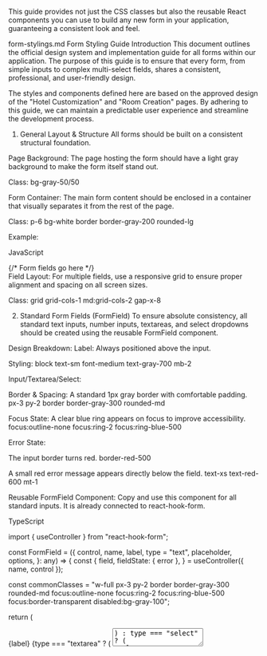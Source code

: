 This guide provides not just the CSS classes but also the reusable React components you can use to build any new form in your application, guaranteeing a consistent look and feel.

form-stylings.md
Form Styling Guide
Introduction
This document outlines the official design system and implementation guide for all forms within our application. The purpose of this guide is to ensure that every form, from simple inputs to complex multi-select fields, shares a consistent, professional, and user-friendly design.

The styles and components defined here are based on the approved design of the "Hotel Customization" and "Room Creation" pages. By adhering to this guide, we can maintain a predictable user experience and streamline the development process.

1. General Layout & Structure
   All forms should be built on a consistent structural foundation.

Page Background: The page hosting the form should have a light gray background to make the form itself stand out.

Class: bg-gray-50/50

Form Container: The main form content should be enclosed in a container that visually separates it from the rest of the page.

Class: p-6 bg-white border border-gray-200 rounded-lg

Example:

JavaScript

<div className="p-6 bg-white border border-gray-200 rounded-lg">
  {/* Form fields go here */}
</div>
Field Layout: For multiple fields, use a responsive grid to ensure proper alignment and spacing on all screen sizes.

Class: grid grid-cols-1 md:grid-cols-2 gap-x-8

2. Standard Form Fields (FormField)
   To ensure absolute consistency, all standard text inputs, number inputs, textareas, and select dropdowns should be created using the reusable FormField component.

Design Breakdown:
Label: Always positioned above the input.

Styling: block text-sm font-medium text-gray-700 mb-2

Input/Textarea/Select:

Border & Spacing: A standard 1px gray border with comfortable padding. px-3 py-2 border border-gray-300 rounded-md

Focus State: A clear blue ring appears on focus to improve accessibility. focus:outline-none focus:ring-2 focus:ring-blue-500

Error State:

The input border turns red. border-red-500

A small red error message appears directly below the field. text-xs text-red-600 mt-1

Reusable FormField Component:
Copy and use this component for all standard inputs. It is already connected to react-hook-form.

TypeScript

import { useController } from "react-hook-form";

const FormField = ({
control,
name,
label,
type = "text",
placeholder,
options,
}: any) => {
const {
field,
fieldState: { error },
} = useController({ name, control });

const commonClasses =
"w-full px-3 py-2 border border-gray-300 rounded-md focus:outline-none focus:ring-2 focus:ring-blue-500 focus:border-transparent disabled:bg-gray-100";

return (
<div className="mb-6">
<label
        htmlFor={name}
        className="block text-sm font-medium text-gray-700 mb-2"
      >
{label}
</label>
{type === "textarea" ? (
<textarea
id={name}
{...field}
placeholder={placeholder}
rows={4}
className={`resize-none ${commonClasses} ${
            error ? "border-red-500" : ""
          }`}
/>
) : type === "select" ? (
<select
id={name}
{...field}
className={`${commonClasses} ${error ? "border-red-500" : ""}`} >
<option value="" disabled>
{placeholder || "Select an option"}
</option>
{options?.map((option: any) => (
<option key={option.value} value={option.value}>
{option.label}
</option>
))}
</select>
) : (
<input
id={name}
type={type}
{...field}
placeholder={placeholder}
className={`${commonClasses} ${error ? "border-red-500" : ""}`}
/>
)}
{error && <p className="text-xs text-red-600 mt-1">{error.message}</p>}
</div>
);
}; 3. Multi-Select Fields (MultiSelectField)
For selecting multiple options (like amenities or themes), use the MultiSelectField component.

Design Breakdown:
It presents itself as a standard input field but displays selected items as removable "badges" inside.

Clicking the field opens a dropdown to select new items.

Badge Style: Badges have a light blue background with darker blue text and an 'x' icon to remove.

Reusable MultiSelectField and LocalBadge Components:
Use these two components together for multi-select functionality.

TypeScript

import { useController } from "react-hook-form";
import { Select, SelectContent, SelectItem, SelectTrigger } from "@/components/ui/select";
import { X } from "lucide-react";

// The Badge component for the MultiSelectField
const LocalBadge = ({ children, onRemove }: any) => {
return (
<span className="inline-flex items-center px-2.5 py-0.5 rounded-full text-xs font-medium bg-blue-100 text-blue-800">
{children}
<button
        type="button"
        onClick={onRemove}
        className="ml-1 p-0.5 rounded-full hover:bg-blue-200 focus:outline-none"
      >
<X className="h-3 w-3" />
</button>
</span>
);
};

const MultiSelectField = ({
control,
name,
label,
options,
placeholder,
}: any) => {
const {
field,
fieldState: { error },
} = useController({ name, control });

const handleRemoveItem = (itemValue: string) => {
const newValue = field.value.filter((v: string) => v !== itemValue);
field.onChange(newValue);
};

const handleAddItem = (itemValue: string) => {
if (!field.value.includes(itemValue)) {
field.onChange([...field.value, itemValue]);
}
};

return (
<div className="mb-6">
<label className="block text-sm font-medium text-gray-700 mb-2">
{label}
</label>
<Select
onValueChange={(value) => {
if (value) handleAddItem(value);
}} >
<SelectTrigger className="h-auto min-h-[42px] items-start justify-start p-2 border border-gray-300 rounded-md focus:ring-2 focus:ring-blue-500">
<div className="flex flex-wrap gap-1.5">
{field.value.length > 0 ? (
field.value.map((itemValue: string) => {
const item = options.find((opt: any) => opt.value === itemValue);
return (
<LocalBadge
key={itemValue}
onRemove={() => handleRemoveItem(itemValue)} >
{item?.label || itemValue}
</LocalBadge>
);
})
) : (
<span className="text-sm text-gray-500 py-0.5 px-1">
{placeholder}
</span>
)}
</div>
</SelectTrigger>
<SelectContent>
{options
.filter((opt: any) => !field.value.includes(opt.value))
.map((option: any) => (
<SelectItem key={option.value} value={option.value}>
{option.label}
</SelectItem>
))}
</SelectContent>
</Select>
{error && <p className="text-xs text-red-600 mt-1">{error.message}</p>}
</div>
);
}; 4. Action Buttons
All primary form submission buttons should be styled consistently and placed predictably.

Placement: Always align to the bottom-right of the form container.

Class: flex justify-end mt-8

Styling:

Colors: Solid blue background with a slightly darker blue on hover.

Class: bg-blue-600 hover:bg-blue-700 text-white

Typography: Use a semi-bold font weight.

Class: font-semibold

Content & States:

The button should always include an icon and text (e.g., "Save Changes," "Create Room").

It must have a loading state that shows a spinner and disables the button to prevent multiple submissions.
